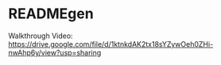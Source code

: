 # READMEgen

Walkthrough Video:
https://drive.google.com/file/d/1ktnkdAK2tx18sYZywOeh0ZHi-nwAhp6y/view?usp=sharing

